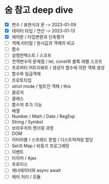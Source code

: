 # 숨 참고 deep dive

- [x] 변수 / 표현식과 문 -> 2023-01-09
- [x] 데이터 타입 / 연산 -> 2023-01-13
- [x] 제어문 / 타입변환과 단축평가
- [ ] 객체 리터럴 / 원시값과 객체의 비교
- [ ] 함수
- [ ] 실행컨텍스트 / 스코프
- [ ] 전역변수의 문제점 / let, const와 블록 레벨 스코프
- [ ] 프로퍼티 어트리뷰트 / 생성자 함수에 의한 객체 생성
- [ ] 함수와 일급객체
- [ ] 프로토타입
- [ ] strict mode / 빌트인 객체 / this
- [ ] 클로저
- [ ] 클래스
- [ ] 함수의 추가 기능
- [ ] 배열
- [ ] Number / Math / Date / RegExp
- [ ] String / Symbol
- [ ] 브라우저의 렌더링 과정
- [ ] DOM
- [ ] 이터러블 / 스프레드 문법 / 디스트럭쳐링 할당
- [ ] Set과 Map / 비동기 프로그래밍
- [ ] 이벤트
- [ ] 타이머 / Ajax
- [ ] 프로미스
- [ ] 제너레이터와 async await
- [ ] 에러 처리 / 모듈
